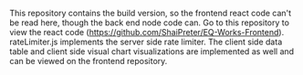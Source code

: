 This repository contains the build version, so the frontend react code can't be read here, though the back end node code can. Go to this repository to view the react code (https://github.com/ShaiPreter/EQ-Works-Frontend). <br>
rateLimiter.js implements the server side rate limiter. The client side data table and client side visual chart visualizations are implemented as well and can be viewed on the frontend repository.
